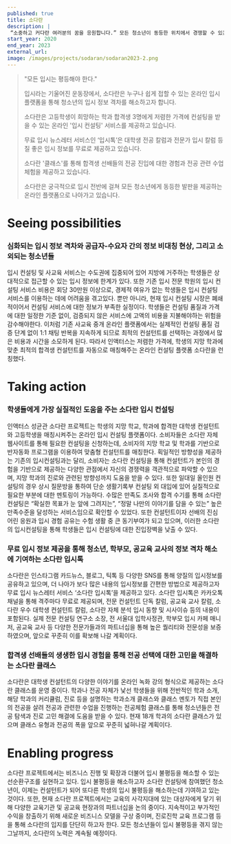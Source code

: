 ```yaml
---
published: true
title: 소다란
description: |
 “소중하고 커다란 여러분의 꿈을 응원합니다.” 모든 청소년이 동등한 위치에서 경쟁할 수 있는 발판을 제공하고자 합니다.
start_year: 2020
end_year: 2023
external_url:
image: /images/projects/sodaran/sodaran2023-2.png
---
```


>"모든 입시는 평등해야 한다." 
>
>입시라는 기울어진 운동장에서, 소다란은 누구나 쉽게 접할 수 있는 온라인 입시 플랫폼을 통해 청소년의 입시 정보 격차를 해소하고자 합니다.
>
>소다란은 고등학생이 희망하는 학과 합격생 3명에게 저렴한 가격에 컨설팅을 받을 수 있는 온라인 '입시 컨설팅' 서비스를 제공하고 있습니다.
>
>무료 입시 뉴스레터 서비스인 ‘입시톡’은 대학생 전공 칼럼과 전문가 입시 칼럼 등 질 좋은 입시 정보를 무료로 제공하고 있습니다.
>
>소다란 '클래스'를 통해 합격생 선배들의 전공 진입에 대한 경험과 전공 관련 수업 체험을 제공하고 있습니다.
>
>소다란은 궁극적으로 입시 전반에 걸쳐 모든 청소년에게 동등한 발판을 제공하는 온라인 플랫폼으로 나아가고 있습니다.


# Seeing possibilities

### 심화되는 입시 정보 격차와 공급자-수요자 간의 정보 비대칭 현상, 그리고 소외되는 청소년들

입시 컨설팅 및 사교육 서비스는 수도권에 집중되어 있어 지방에 거주하는 학생들은 상대적으로 접근할 수 있는 입시 정보에 한계가 있다. 또한 기존 입시 전문 학원의 입시 컨설팅 서비스 비용은 회당 30만원 이상으로, 경제적 여유가 없는 학생들은 입시 컨설팅 서비스를 이용하는 데에 어려움을 겪고있다. 뿐만 아니라, 현재 입시 컨설팅 시장은 폐쇄적이어서 컨설팅 서비스에 대한 정보가 부족한 실정이다. 학생들은 컨설팅 품질과 가격에 대한 일정한 기준 없이, 검증되지 않은 서비스에 고액의 비용을 지불해야하는 위험을 감수해야한다. 이처럼 기존 사교육 중개 온라인 플랫폼에서는 실제적인 컨설팅 품질 검증 단계 없이 1:1 채팅 반복을 지속하게 되므로 최적의 컨설턴트를 선택하는 과정에서 많은 비용과 시간을 소모하게 된다. 따라서 인액터스는 저렴한 가격에, 학생의 지망 학과에 맞춘 최적의 합격생 컨설턴트를 자동으로 매칭해주는 온라인 컨설팅 플랫폼 소다란을 런칭했다.

# Taking action

### 학생들에게 가장 실질적인 도움을 주는 소다란 입시 컨설팅

인액터스 성균관 소다란 프로젝트는 학생의 지망 학교, 학과에 합격한 대학생 컨설턴트와 고등학생을 매칭시켜주는 온라인 입시 컨설팅 플랫폼이다. 소비자들은 소다란 자체 웹사이트를 통해 필요한 컨설팅을 신청하는데, 소비자의 지망 학교 및 학과를 기반으로 반자동화 프로그램을 이용하여 맞춤형 컨설턴트를 매칭한다. 획일적인 방향성을 제공하는 기존의 입시컨설팅과는 달리, 소비자는 소다란 컨설팅을 통해 컨설턴트가 본인의 경험을 기반으로 제공하는 다양한 관점에서 자신의 경쟁력을 객관적으로 파악할 수 있으며, 지망 학과의 진로와 관련된 방향성까지 도움을 받을 수 있다. 또한 일대일 올인원 컨설팅의 경우 상시 질문방을 통하여 단순 생활기록부 컨설팅 외 대입에 있어 실질적으로 필요한 부분에 대한 멘토링이 가능하다. 수많은 만족도 조사와 합격 수기를 통해 소다란 컨설팅은 “확실한 목표가 눈 앞에 그려지는”, “정말 나만의 이야기를 담을 수 있는” 높은 만족수준을 달성하는 서비스임으로 확인할 수 있었다. 또한 컨설턴트이자 선배의 진심 어린 응원과 입시 경험 공유는 수험 생활 중 큰 동기부여가 되고 있으며, 이러한 소다란의 입시컨설팅을 통해 학생들은 입시 컨설팅에 대한 진입장벽을 낮출 수 있다.

### 무료 입시 정보 제공을 통해 청소년, 학부모, 공교육 교사의 정보 격차 해소에 기여하는 소다란 입시톡

소다란은 인스타그램 카드뉴스, 블로그, 틱톡 등 다양한 SNS를 통해 양질의 입시정보를 공유하고 있으며, 더 나아가 보다 많은 내용의 입시정보를 간편한 방법으로 제공하고자 무료 입시 뉴스레터 서비스 ‘소다란 입시톡’을 제공하고 있다. 소다란 입시톡은 카카오톡 채널을 통해 격주마다 무료로 제공되며, 전문 컨설턴트 단독 칼럼, 공교육 교사 칼럼, 소다란 우수 대학생 컨설턴트 칼럼, 소다란 자체 분석 입시 동향 및 시사이슈 등의 내용이 포함된다. 실제 전문 컨설팅 연구소 소장, 전 서울대 입학사정관, 학부모 입시 카페 매니저, 공교육 교사 등 다양한 전문가들과의 파트너십을 통해 높은 퀄리티와 전문성을 보증하였으며, 앞으로 꾸준히 이를 확보해 나갈 계획이다. 

### 합격생 선배들의 생생한 입시 경험을 통해 전공 선택에 대한 고민을 해결하는 소다란 클래스

소다란은 대학생 컨설턴트의 다양한 이야기를 온라인 녹화 강의 형식으로 제공하는 소다란 클래스를 운영 중이다. 학과나 전공 자체가 낯선 학생들을 위해 전반적인 학과 소개, 해당 학과의 커리큘럼, 진로 등을 설명하는 학과소개 클래스와 클래스 멘토가 직접 본인의 전공을 살려 전공과 관련한 수업을 진행하는 전공체험 클래스를 통해 청소년들은 전공 탐색과 진로 고민 해결에 도움을 받을 수 있다. 현재 18개 학과의 소다란 클래스가 있으며 클래스 유형과 전공의 폭을 앞으로 꾸준히 넓혀나갈 계획이다.

# Enabling progress

소다란 프로젝트에서는 비즈니스 진행 및 확장과 더불어 입시 불평등을 해소할 수 있는 선순환구조를 실현하고 있다. 입시 불평등을 해소하고자 소다란 컨설팅에 참여했던 청소년이, 이제는 컨설턴트가 되어 또다른 학생의 입시 불평등을 해소하는데 기여하고 있는 것이다. 또한, 현재 소다란 프로젝트에서는 교육의 사각지대에 있는 대상자에게 닿기 위해 다양한 교육기관 및 공교육 현장과의 파트너십을 논의 중이다. 지속적이고 부가적인 수익을 창출하기 위해 새로운 비즈니스 모델을 구상 중이며, 진로진학 교육 프로그램 등을 통해 소다란의 입지를 단단히 하고자 한다. 모든 청소년들이 입시 불평등을 겪지 않는 그날까지, 소다란의 노력은 계속될 예정이다.

